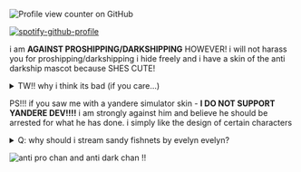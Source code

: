 ![Profile view counter on GitHub](https://komarev.com/ghpvc/?username=PUTYOURGITHUBUSERNAMEHERE) 



[![spotify-github-profile](https://spotify-github-profile.kittinanx.com/api/view?uid=zummbpf8z3oe12u47x7zkcw6p&cover_image=true&theme=novatorem&show_offline=false&background_color=121212&interchange=false&bar_color=53b14f&bar_color_cover=false)](https://github.com/kittinan/spotify-github-profile)

i am **AGAINST PROSHIPPING/DARKSHIPPING** HOWEVER! i will not harass you for proshipping/darkshipping
i hide freely and i have a skin of the anti darkship mascot because SHES CUTE!
<details>
<summary>TW!! why i think its bad (if you care...)</summary>

i do not necessarily think it is completely horrible, i do not care if you proship/darkship, but please just **do it behind closed doors**. making it your entire personality online and plastering it all over your social media essentially makes it not a coping mechanism, but a hobby. coping should not be plastered all over social media if it is done for a real trauma response. i am against people encouraging their harmful coping mechanisms over social media (like for ex. self harm, stuff like shtwt, age **play** (NOT to be confused with [age **regressing,**](https://ageregression.crd.co/ ) which is genuinely not harmful!) and romanticizing it. children are all over social media these days, and stumbling upon something they should not see is a very big possibility. the most responsible thing you can do is make sure you do not contribute to the problem of immoral ships/concepts being put all over social media, and keep it private. i am completely pro-recovery and i wish dark/proshippers all the best, despite our differences in opinion. everyone should have a space where they are free to talk about their experiences with people who understand, however encouraging it, sharing it everywhere is not what i support. thanks for reading!

</details>

PS!!! if you saw me with a yandere simulator skin - **I DO NOT SUPPORT YANDERE DEV!!!!** i am strongly against him and believe he should be arrested for what he has done. i simply like the design of certain characters

<details>
<summary>Q: why should i stream sandy fishnets by evelyn evelyn?</summary>

A: its so good omg its my favorite sogn ever i could go on about it for hours i know every single lyric i know every single word and not those fucking messed up lyrics from spotify oh no no NO. i read them STRAIGHT from the soruce from the origianl evelyn evelyn dot com website. i know it all. i know it all and i am proud of it. evelyn evelyn is my favorite fictional character ever created it is peak fiction. fiction that i love fiction that i adore. you must stream it right now. right now right NOW

</details>


![anti pro chan and anti dark chan !!](https://cdn.discordapp.com/attachments/1144927373872070717/1405521563117424682/Gt6wyU-WEAAg1yc.png?ex=689f2175&is=689dcff5&hm=5bca7934988f447aafae95261810c3349c1e983aac0f99369d433f59564e4bcc&)
